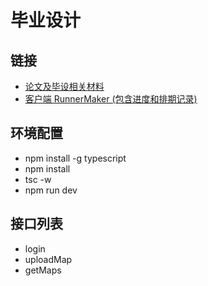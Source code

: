 # 毕业设计

## 链接
* [论文及毕设相关材料](https://github.com/WhiskyHou/GraduationPaper)
* [客户端 RunnerMaker (包含进度和排期记录)](https://github.com/WhiskyHou/RunnerMaker)

## 环境配置
* npm install -g typescript
* npm install
* tsc -w
* npm run dev

## 接口列表
* login
* uploadMap
* getMaps